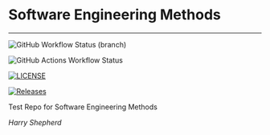 # Software Engineering Methods

---

![GitHub Workflow Status (branch)](https://img.shields.io/github/actions/workflow/status/harryShepherd/sem/main.yml?branch=master)

![GitHub Actions Workflow Status](https://img.shields.io/github/actions/workflow/status/harryShepherd/sem/main.yml?branch=develop)

[![LICENSE](https://img.shields.io/github/license/harryShepherd/sem.svg?style=flat-square)](https://github.com/harryShepherd/sem/blob/master/LICENSE)

[![Releases](https://img.shields.io/github/release/harryShepherd/sem/all.svg?style=flat-square)](https://github.com/harryShepherd/sem/releases)


Test Repo for Software Engineering Methods

_Harry Shepherd_